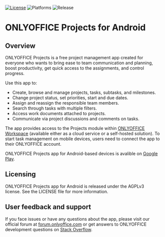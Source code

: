 [![License](https://img.shields.io/badge/License-GNU%20AGPL%20V3-green.svg?style=flat)](https://www.gnu.org/licenses/agpl-3.0.en.html) ![Platforms](https://img.shields.io/badge/Platforms-Android-lightgrey.svg)
![Release](https://img.shields.io/badge/Release-v1.2-blue.svg?style=flat)

# ONLYOFFICE Projects for Android

## Overview

ONLYOFFICE Projects is a free project management app created for everyone who wants to bring ease to team communication and planning, boost productivity, get quick access to the assignments, and control progress.

Use this app to:
* Create, browse and manage projects, tasks, subtasks, and milestones.
* Change project status, set priorities, start and due dates. 
* Assign and reassign the responsible team members.
* Search through tasks with multiple filters.
* Access work documents attached to projects.
* Communicate via project discussions and comments on tasks.

The app provides access to the Projects module within [ONLYOFFICE Workspace](https://www.onlyoffice.com/workspace.aspx) (available either as a cloud service or a self-hosted solution). To start task management on mobile devices, users need to connect the app to their ONLYOFFICE account.

ONLYOFFICE Projects app for Android-based devices is avalible on [Google Play](https://play.google.com/store/apps/details?id=com.onlyoffice.projects).

## Licensing

ONLYOFFICE Projects app for Android is released under the AGPLv3 license. See the LICENSE file for more information.

## User feedback and support

If you face issues or have any questions about the app, please visit our official forum at [forum.onlyoffice.com][1] or get answers to ONLYOFFICE development questions on [Stack Overflow][2].

  [1]: https://forum.onlyoffice.com
  [2]: http://stackoverflow.com/questions/tagged/onlyoffice